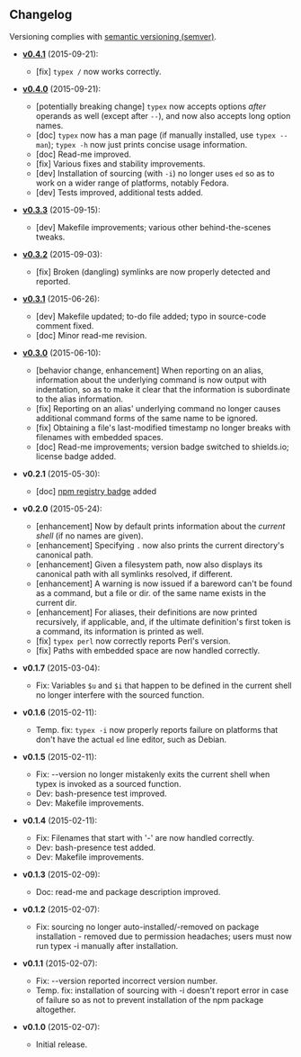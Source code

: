 ## Changelog

Versioning complies with [semantic versioning (semver)](http://semver.org/).

<!-- NOTE: An entry template is automatically added each time `make version` is called. Fill in changes afterwards. -->

* **[v0.4.1](https://github.com/mklement0/typex/compare/v0.4.0...v0.4.1)** (2015-09-21):
  * [fix] `typex /` now works correctly.

* **[v0.4.0](https://github.com/mklement0/typex/compare/v0.3.3...v0.4.0)** (2015-09-21):
  * [potentially breaking change] `typex` now accepts options _after_ operands
      as well (except after `--`), and now also accepts long option names.
  * [doc] `typex` now has a man page (if manually installed, use `typex --man`);
      `typex -h` now just prints concise usage information.
  * [doc] Read-me improved.
  * [fix] Various fixes and stability improvements.
  * [dev] Installation of sourcing (with `-i`) no longer uses `ed` so as to
      work on a wider range of platforms, notably Fedora.
  * [dev] Tests improved, additional tests added.

* **[v0.3.3](https://github.com/mklement0/typex/compare/v0.3.2...v0.3.3)** (2015-09-15):
  * [dev] Makefile improvements; various other behind-the-scenes tweaks.

* **[v0.3.2](https://github.com/mklement0/typex/compare/v0.3.1...v0.3.2)** (2015-09-03):
  * [fix] Broken (dangling) symlinks are now properly detected and reported.

* **[v0.3.1](https://github.com/mklement0/typex/compare/v0.3.0...v0.3.1)** (2015-06-26):
  * [dev] Makefile updated; to-do file added; typo in source-code comment fixed.
  * [doc] Minor read-me revision.

* **[v0.3.0](https://github.com/mklement0/typex/compare/v0.2.1...v0.3.0)** (2015-06-10):
  * [behavior change, enhancement] When reporting on an alias, information about the underlying command is now output with indentation, so as to make it clear that the information is subordinate to the alias information.
  * [fix] Reporting on an alias' underlying command no longer causes additional command forms of the same name to be ignored.
  * [fix] Obtaining a file's last-modified timestamp no longer breaks with filenames with embedded spaces.
  * [doc] Read-me improvements; version badge switched to shields.io; license badge added.

* **v0.2.1** (2015-05-30):
  * [doc] [npm registry badge](https://badge.fury.io) added

* **v0.2.0** (2015-05-24):
  * [enhancement] Now by default prints information about the _current shell_ (if no names are given).
  * [enhancement] Specifying `.` now also prints the current directory's canonical path.
  * [enhancement] Given a filesystem path, now also displays its canonical path with all symlinks resolved, if different.
  * [enhancement] A warning is now issued if a bareword can't be found as a command, but a file or dir. of the same name exists in the current dir.
  * [enhancement] For aliases, their definitions are now printed recursively, if applicable, and, if the ultimate definition's first token is a command, its information is printed as well.
  * [fix] `typex perl` now correctly reports Perl's version.
  * [fix] Paths with embedded space are now handled correctly.

* **v0.1.7** (2015-03-04):
  * Fix: Variables `$u` and `$i` that happen to be defined in the current shell no longer interfere with the sourced function.

* **v0.1.6** (2015-02-11):
  * Temp. fix: `typex -i` now properly reports failure on platforms that don't have the actual `ed` line editor, such as Debian.

* **v0.1.5** (2015-02-11):
  * Fix: --version no longer mistakenly exits the current shell when typex is invoked as a sourced function.
  * Dev: bash-presence test improved.
  * Dev: Makefile improvements.

* **v0.1.4** (2015-02-11):
  * Fix: Filenames that start with '-' are now handled correctly.
  * Dev: bash-presence test added.
  * Dev: Makefile improvements.

* **v0.1.3** (2015-02-09):
  * Doc: read-me and package description improved.

* **v0.1.2** (2015-02-07):
  * Fix: sourcing no longer auto-installed/-removed on package installation - removed due to permission headaches; users must now run typex -i manually after installation.

* **v0.1.1** (2015-02-07):
  * Fix: --version reported incorrect version number.
  * Temp. fix: installation of sourcing with -i doesn't report error in case of failure so as not to prevent installation of the npm package altogether.

* **v0.1.0** (2015-02-07):
  * Initial release.
